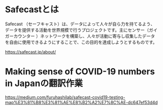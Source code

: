 # Safecastとは  

Safecast （セーフキャスト）は、データによって人々が自ら力を持てるよう、データを提供する活動を世界規模で行うプロジェクトです。主にセンサー（ガイガーカウンター
）ネットワークを構築し、人々が活動に寄与し収集したデータを自由に使用できるようにすることで、この目的を達成しようとするものです。  

https://safecast.jp/about/  

# Making sense of COVID-19 numbers in Japanの翻訳作業  

https://medium.com/furuhashilab/safecast-covid19-testing-map%E3%81%B8%E3%81%AE%E8%B2%A2%E7%8C%AE-dc647ef53d4d
